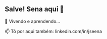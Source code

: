 ## Salve! Sena aqui 👋

<p>🌱 Vivendo e aprendendo...</p>
<p>📫 Tô por aqui também: linkedin.com/in/jseena</p>
